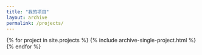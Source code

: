 ```yaml
---
title: "我的项目"
layout: archive
permalink: /projects/
---
```


{% for project in site.projects %}
  {% include archive-single-project.html %}
{% endfor %}

